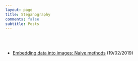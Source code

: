 ```yaml
---
layout: page
title: Steganography
comments: false
subtitle: Posts
---
```


<br/><br/>

- [Embedding data into images: Naive methods](/stego/images/embed/en/naive-techniques) (19/02/2019)

<br/><br/>

